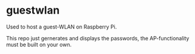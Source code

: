# guestwlan

Used to host a guest-WLAN on Raspberry Pi.

This repo just gernerates and displays the passwords,
the AP-functionality must be built on your own.

